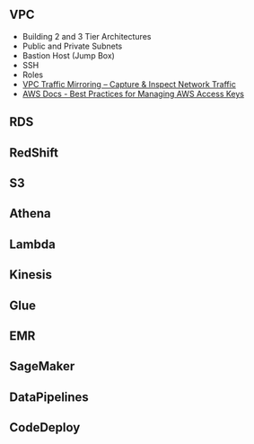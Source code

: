 

## VPC
- Building 2 and 3 Tier Architectures
- Public and Private Subnets
- Bastion Host (Jump Box)
- SSH
- Roles
- [VPC Traffic Mirroring – Capture & Inspect Network Traffic](https://aws.amazon.com/blogs/aws/new-vpc-traffic-mirroring/)
- [AWS Docs - Best Practices for Managing AWS Access Keys](https://docs.aws.amazon.com/general/latest/gr/aws-access-keys-best-practices.html)
## RDS


## RedShift


## S3


## Athena


## Lambda


## Kinesis


## Glue


## EMR


## SageMaker


## DataPipelines


## CodeDeploy

